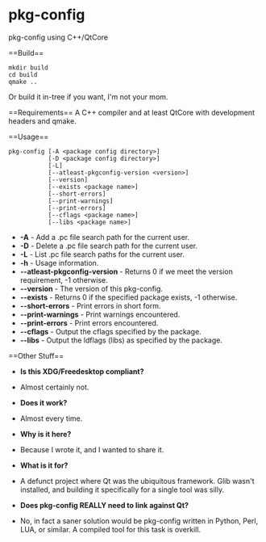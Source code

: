 # pkg-config
pkg-config using C++/QtCore

==Build==

```
mkdir build
cd build
qmake ..
```

Or build it in-tree if you want, I'm not your mom.

==Requirements==
A C++ compiler and at least QtCore with development headers and qmake.

==Usage==

```
pkg-config [-A <package config directory>]
           [-D <package config directory>]
           [-L]
           [--atleast-pkgconfig-version <version>]
           [--version]
           [--exists <package name>]
           [--short-errors]
           [--print-warnings]
           [--print-errors]
           [--cflags <package name>]
           [--libs <package name>]
```

* **-A** - Add a .pc file search path for the current user.
* **-D** - Delete a .pc file search path for the current user.
* **-L** - List .pc file search paths for the current user.
* **-h** - Usage information.
* **--atleast-pkgconfig-version** - Returns 0 if we meet the version requirement, -1 otherwise.
* **--version** - The version of this pkg-config.
* **--exists** - Returns 0 if the specified package exists, -1 otherwise.
* **--short-errors** - Print errors in short form.
* **--print-warnings** - Print warnings encountered.
* **--print-errors** - Print errors encountered.
* **--cflags** - Output the cflags specified by the package.
* **--libs** - Output the ldflags (libs) as specified by the package.

==Other Stuff==

* **Is this XDG/Freedesktop compliant?**
* Almost certainly not.

* **Does it work?**
* Almost every time.

* **Why is it here?**
* Because I wrote it, and I wanted to share it.

* **What is it for?**
* A defunct project where Qt was the ubiquitous framework. Glib wasn't installed, and building it specifically for a single tool was silly.

* **Does pkg-config REALLY need to link against Qt?**
* No, in fact a saner solution would be pkg-config written in Python, Perl, LUA, or similar. A compiled tool for this task is overkill.

